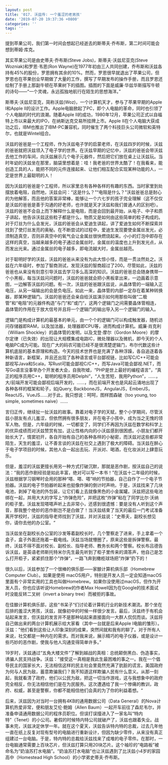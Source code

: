 ```yaml
---
layout: post
title: '017. 沃兹传: 一个羞涩的老男孩'
date: '2019-07-20 19:37:36 +0800'
categories: ''
tags: ''
---
```


提到苹果公司，我们第一时间会想起已经逝去的斯蒂夫·乔布斯，第二时间可能会想到蒂姆·库克。



其实苹果公司是由史蒂夫·乔布斯(Steve Jobs)，斯蒂夫·沃兹尼亚克(Steve Wozniak)和罗恩·韦恩(Ron Wayne)在1977年初由三人共同创建，乔布斯和沃兹各持有45%的股份，罗恩拥有其余的10%。然而，罗恩很早就退出了苹果公司，但罗恩也在苹果创业早期做了大量的工作，撰写了早期发布的操作手册，而且罗恩还绘制了手册上那副牛顿在苹果树下的插图。插图的下面是威廉·华兹华斯描写牛顿的诗句——“一个灵魂，永远孤独地航行在陌生的思想海洋。”



斯蒂夫·沃兹尼亚克，简称沃兹(Woz)，一个计算机天才，参与了苹果早期的Apple I和Apple II的设计工作。Apple电脑掀起了PC，即个人电脑的革命，同时也引领了个人电脑的时代的浪潮。随着Apple II的成功，1980年12月，苹果公司正式以自福特上市以来最大的IPO，在纳斯达克交易所挂牌上市。Apple II在个人电脑大获成功之后，IBM也推出了IBM-PC兼容机，同时催生了两个科技巨头公司微软和英特尔，也就是Wintel组合。



沃兹的爸爸是一个工程师，作为沃兹电子学的启蒙老师，在沃兹四岁的时候，沃兹的爸爸就把沃兹领入了电子学的世界。在沃兹早期的记忆中，沃兹的爸爸会带沃兹去他工作的车间，向沃兹展示几个电子元器件，然后把它们放在桌上让沃兹玩。当时年幼的沃兹坐在那里，脑袋里想着是：哇！我老爸的世界太酷了！在我看来，能创造工具的人，能把不同的元件连接起来、让他们相互配合实现某种功能的人，一定是世界上最聪明的人！



因为沃兹的爸爸是个工程师，所以家里总有各种各样的有趣的东西。当时家里到处摆放着电阻，自然地，沃兹会问：“这是什么？”“电阻是什么？”沃兹爸爸总是耐心的为他解答，而且他的答案非常棒，能够让一个六七岁的孩子完全理解（这不仅仅是沃兹的爸爸是善于沟通的好老师，也许就是天才沃兹和我们普通人的区别吧）。沃兹的爸爸不会自上而下解释什么是电阻，而是会回到最开始，从电子、中子和质子讲起，他告诉沃兹这些粒子都是什么，物质又是如何由这些简单的粒子构成的。对于灯丝为什么会发光，沃兹的爸爸会从爱迪生讲起，讲了爱迪生如何不断探索并找到了使灯丝发亮的奥秘。在不断尝试的过程中，爱迪生发现要使金属丝发光，必须制造真空，否则非真空中的氧气会让金属丝很快燃烧起来。小小的灯泡中即存在这样的真空，当越来越多的电子通过金属丝时，金属丝的温度也上升到发光点，从而发出光来。通过金属丝的电子越多，即电流越大时，金属丝越亮。



对于聪明好学的沃兹，沃兹的爸爸从来没有为此大惊小怪，而是一贯淡然处之。沃兹在六年级时，参加了智商测试，发现沃兹的智商超过了200。尽管如此，沃兹的爸爸也从来没有刻意引导沃兹去学习多么高深的知识。沃兹的爸爸总会随身携带一个小黑板，每当沃兹问问题时，沃兹的爸爸就会把小黑板拿出来，一边画着示意图，一边解答沃兹的问题。有一次，沃兹的爸爸跟沃兹说，从晶体管的一端输入正电压，从另一端输出的会是负电压。如此一来，晶体管的内部一定存在着某种转换器，即某种逻辑门。沃兹的爸爸还会亲自给沃兹演示如何用那些叫做“二极管”和“电阻”的元器件构造”与门“和”或门“，这两个逻辑门之间需要晶体管相连，晶体管的作用在于放大信号并且将一个逻辑门的输出导入另一个逻辑门的输入。



逻辑门是构成计算机的最基本的单元，由一个个的逻辑门可以构成触发器，随机访问存储器即RAM，以及加法器，处理器即CPU等，进而构成计算机。威廉·肖克利（William Shockley）的晶体管的发明，以及戈登·摩尔（Gordon Moore）的摩尔定律（已失效）的出现让大规模集成电路IC，微处理器以及微机，即今天的个人电脑PC成为可能。现在广大的码农可能已经不是很清楚逻辑门，布尔代数这些计算机底层的基本原理和构造。今天的技术世界也是充满了各种浮躁，各自追逐着各种新语言，新框架，并且还出现了各种语言或平台鄙视链，比如写C/C++可能会鄙视写Java和Scala，写Rust可能会鄙视C/C++，而写Java可能会鄙视.NET，而写Go语言没事举办个开发者大会，自我吹嘘，“PHP是世上最好的编程语言”，“真正的程序员用C++，聪明的程序员用Delphi”，“人生苦短，我用Python”，……，大/前端开发可能会鄙视后端开发的，……，而在前端开发也是风起云涌地出现了各种各样的框架和轮子，如jQuery, BackboneJS，AngularJS，EmberJS，ReactJS，VueJS……对于此，我只想说：呵呵，图样图森破（too young, too simple, sometimes naive）……



言归正传，继续扯一扯沃兹的故事。靠着对电子学的天赋，整个小学期间，尽管沃兹小朋友有点儿羞涩，但依然拥有很多朋友，并在电子小孩中，成为当之无愧的领军人物。但是，六年级的时候，一切都变了，同学们不再因为沃兹在数学和科学上的优异成绩而对沃兹赞赏有加，这让性格内向的小沃兹感到很困惑。小朋友们都开始长大了，情窦初开，各自开始有自己的各种各样的小秘密，而沃兹对这些都非常陌生，天生的羞涩，让不善言谈的沃兹在社交上遇到了极大的障碍。当沃兹在醉心于电子学项目的时候，其他人会一起出去玩、开派对、喝酒，在化妆派对上肆意玩乐。



但是，羞涩的沃兹更擅长用另一种方式打破沉默，那就是恶作剧，按沃兹自己的说法：“我的恶作剧经验是如此丰富，绝对可以写一本书！”在沃兹十二年级的时候，沃兹根据学习钢琴时会用的那种“嗒、嗒、嗒”响的节拍器，自己自作了一个电子节拍器。沃兹的电子节拍器听起来也挺像炸弹的倒计时声响，于是，沃兹找来了几块电池，剥掉了电池的外包装，让它们看上去就像黑色的小金属罐。沃兹把这些电池绑在一起，并用大大的字写上“炸弹危险”，并把这枚“炸弹”粘在了同学比尔·沃纳的柜子里。沃兹发现嗒嗒声听上去非常小，还感到很遗憾：要是没有人听到这个声音，那我整个绝妙的恶作剧岂不是白做了！当沃兹结束了当天的最后一门考试准备离开学校时，沃兹的指导老师找到了沃兹，并对沃兹说：”史蒂夫，副校长想见你，请你去他的办公室。“



当沃兹坐在副校长办公室的沙发等着副校长时，几个警察走了进来，手上拿着一个盒子，盒子外面还拖着一截电线。沃兹当场就懵圈了，原来这些是拆弹警察。最终，沃兹不得不面对校长、副校长、指导老师、教务长和两个警察。校长布吕德告诉沃兹，是英语老师斯托特米尔先生最先听到了柜子里传来的滴答声，他自己是怎么打开柜子，紧紧抓住那个”炸弹“，一路飞奔到橄榄球场把”炸弹“扔下的！



很久以后，沃兹参加了一个很棒的俱乐部——家酿计算机俱乐部（Homebrew Computer Club）。如果是使用 macOS用户，特别是开发人员一定会知道macOS里面有个非常实用的工具也叫做Homebrew。如果你没使用过macOS，但作为开发人员，你也应该听说Homebrew的作者Max Howell因为在Google的技术面试时没能反转二叉树（invert a binary tree）而被拒的事故。



在佳酿计算机俱乐部，这些“书呆子“们讨论着计算机行业的新技术潮流。那个坐在后排的羞涩大男孩，沃兹，就像初中的时候一样很少发言。最后，沃兹终于有机会站起来发言，但沃兹的发言并不是那种站起来直接面向一大群人侃侃而谈。沃兹将自己做出来的两台计算机展示给大家看（其中一台就是后来Apple I电脑的雏形）。沃兹：”他们看到这些让人印象深刻的成果，突然间就和我有的聊了。对于所有人来说，社交都是一种内在的需求。而对我来说，展示精巧的电子仪器，或是设计一些巧妙的恶作剧，使我与他人沟通变得简单许多。”



19岁时，沃兹通过“五角大楼文件“了解到越战的真相：总统颠倒黑白、伪造事实，诱骗人民支持战争。沃兹：”接受这一真相是我此生最困难的事之一。我在一个倡导民主的国家长大，无法相信这样的民主社会里竟然充满了肮脏的谎言。美国政府为何与人民为敌，蓄意欺骗我们？我不知道这样欺骗人民有什么意义。从那一刻起，我就看清了政府，他们以公民为敌，把这一切当作游戏，这与我想象中的政府完全相反，你无法相信他们是在为民服务。这次遭遇给了我一个惨痛的教训，政府、权威，甚至是警察，你都不能相信他们会真的为了你的利益着想。“



后来，沃兹因为对当时一台拥有4KB的通用数据公司（Data General）的Nova计算机热爱非常，便和朋友艾伦·鲍姆（Allen Baum）一起开车前往了森尼韦尔，并准备申请通用数据公司的程序员职位。但误打误撞进入了一家名叫“特内特”（Tenet）的小公司。暑假的时候特内特公司就破产了，沃兹也跟着失业。战事未完，沃兹决定休学一年。就在这个夏天，沃兹告诉特内特的总裁，过去几年他一直在纸上反复对现有型号的电脑进行重新设计，但因为缺少零件，从来没有真正组建过一台电脑。于是，特内特的总裁给沃兹找来了成堆的电子零件。在那时，一台电脑通常需要上百块芯片，但沃兹打算只用20块芯片。这个袖珍的“电路板”被命名为“奶油苏打水电脑”。“奶油苏打水电脑”也让沃兹遇到了比沃兹小4岁的家园高中（Homestead High School）的小学弟史蒂夫·乔布斯。


